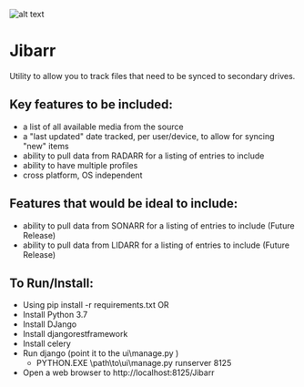 ![alt text](https://github.com/ExtensiveJS/MediaFileSync/blob/master/ui/jibarr/static/jibarr/images/Jibarr_Title_Logo.png?raw=true "Jibarr")
# Jibarr

Utility to allow you to track files that need to be synced to secondary drives. 

## Key features to be included:
* a list of all available media from the source
* a "last updated" date tracked, per user/device, to allow for syncing "new" items
* ability to pull data from RADARR for a listing of entries to include
* ability to have multiple profiles
* cross platform, OS independent

## Features that would be ideal to include:
* ability to pull data from SONARR for a listing of entries to include (Future Release)
* ability to pull data from LIDARR for a listing of entries to include (Future Release)

## To Run/Install:
* Using pip install -r requirements.txt OR
* Install Python 3.7
* Install DJango
* Install djangorestframework
* Install celery
* Run django (point it to the ui\manage.py )
    * PYTHON.EXE \path\to\ui\manage.py runserver 8125
* Open a web browser to http://localhost:8125/Jibarr


